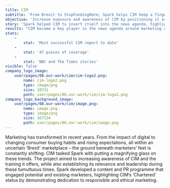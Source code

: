 ```yaml
---
title: CIM
subtitle: 'From Brexit to StopFundingHate; Spark helps CIM keep a finger on the pulse'
objective: 'Increase exposure and awareness of CIM by positioning it as a trusted expert, and champion of ethical and responsible marketing, demonstrating the need for strategy and leadership. '
story: 'Spark helped CIM to insert itself into the news agenda, highlighting how the organisation supports its members in meeting the dynamic challenges of the day. Spark worked with CIM to create a trends report, identifying key events and issues marketers must be aware of in the year ahead. This report was centred on the development of two surveys examining customer expectations in relation to engagement and experience. Firstly, the need for responsible marketing to meet the needs of the new ethical consumer, and the impact of outside factors – e.g. GDPR, Brexit – on marketing strategies and investments. Second, on the growing need for stronger strategy and leadership in marketing. The data from the report on marketer’s challenges and opportunities was then built upon to create compelling content on topical debates, such as the news around brands ‘funding hate’. CIM championed customer engagement and responsible marketing through press releases, features, interviews and news hijacking.'
results: "CIM became a key player in the news agenda around marketing and customer focused issues, commenting on topical developments and being looked to as an industry expert by journalists and their readers. CIM’s report on ‘The Opportunities and Challenges for Marketers in 2017’ is the most referenced report CIM has ever produced. The project also helped to shape topics for future CIM events.\r\n\r\nFrom a coverage perspective, CIM received 47 unique pieces across four months; with multiple hits in CIM’s top three targets of The Drum, Marketing Week and Campaign. The report also struck a note at a national level, including the BBC, City A.M. and The Times, which issued pieces on topics ranging from ethical marketing, ad-tech, and customer experience."
stats:
    -
        stat: 'Most successful CIM report to date'
    -
        stat: '47 pieces of coverage'
    -
        stat: 'BBC and The Times stories'
visible: false
company_logo_image:
    user/pages/08.our-work/cim/cim-logo2.png:
        name: cim-logo2.png
        type: image/png
        size: 10731
        path: user/pages/08.our-work/cim/cim-logo2.png
company_logo_background_image:
    user/pages/08.our-work/cim/image.png:
        name: image.png
        type: image/png
        size: 367134
        path: user/pages/08.our-work/cim/image.png
---
```


Marketing has transformed in recent years. From the impact of digital to changing consumer buying habits and rising expectations, all within an uncertain ‘Brexit’ marketplace – the ground beneath marketers’ feet is constantly shifting. CIM tasked Spark with putting a magnifying glass on these trends. The project aimed to increasing awareness of CIM and the training it offers, while also establishing its relevance and leadership during these tumultuous times. Spark developed a content and PR programme that engaged potential and existing marketers, highlighting CIM’s ‘Chartered’ status by demonstrating dedication to responsible and ethical marketing.
